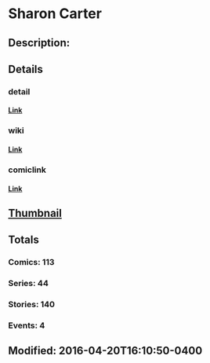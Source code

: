 # Sharon Carter
## Description: 
## Details
### detail
#### [Link](http://marvel.com/comics/characters/1009228/sharon_carter?utm_campaign=apiRef&utm_source=225578a89fc76f3d20fbffda5d17a88d)
### wiki
#### [Link](http://marvel.com/universe/Carter,_Sharon?utm_campaign=apiRef&utm_source=225578a89fc76f3d20fbffda5d17a88d)
### comiclink
#### [Link](http://marvel.com/comics/characters/1009228/sharon_carter?utm_campaign=apiRef&utm_source=225578a89fc76f3d20fbffda5d17a88d)
## [Thumbnail](http://i.annihil.us/u/prod/marvel/i/mg/6/d0/4ce59f2323b88.jpg)
## Totals
### Comics: 113
### Series: 44
### Stories: 140
### Events: 4
## Modified: 2016-04-20T16:10:50-0400